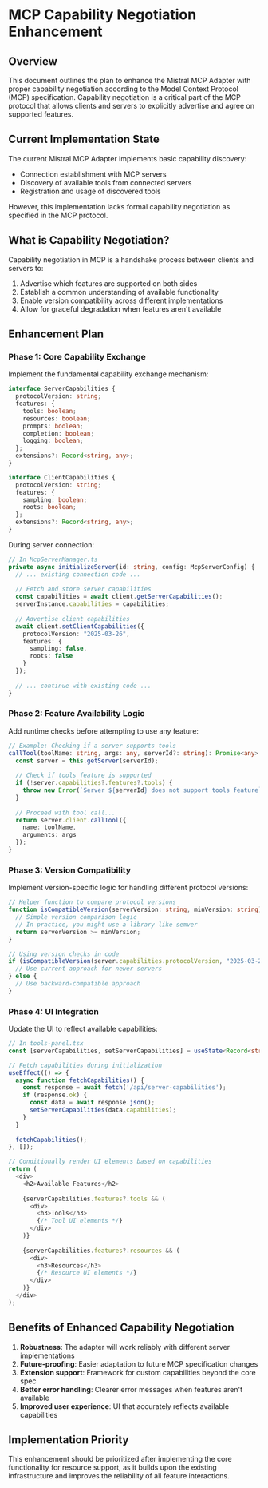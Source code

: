# MCP Capability Negotiation Enhancement

## Overview

This document outlines the plan to enhance the Mistral MCP Adapter with proper capability negotiation according to the Model Context Protocol (MCP) specification. Capability negotiation is a critical part of the MCP protocol that allows clients and servers to explicitly advertise and agree on supported features.

## Current Implementation State

The current Mistral MCP Adapter implements basic capability discovery:

- Connection establishment with MCP servers
- Discovery of available tools from connected servers
- Registration and usage of discovered tools

However, this implementation lacks formal capability negotiation as specified in the MCP protocol.

## What is Capability Negotiation?

Capability negotiation in MCP is a handshake process between clients and servers to:

1. Advertise which features are supported on both sides
2. Establish a common understanding of available functionality
3. Enable version compatibility across different implementations
4. Allow for graceful degradation when features aren't available

## Enhancement Plan

### Phase 1: Core Capability Exchange

Implement the fundamental capability exchange mechanism:

```typescript
interface ServerCapabilities {
  protocolVersion: string;
  features: {
    tools: boolean;
    resources: boolean;
    prompts: boolean;
    completion: boolean;
    logging: boolean;
  };
  extensions?: Record<string, any>;
}

interface ClientCapabilities {
  protocolVersion: string;
  features: {
    sampling: boolean;
    roots: boolean;
  };
  extensions?: Record<string, any>;
}
```

During server connection:

```typescript
// In McpServerManager.ts
private async initializeServer(id: string, config: McpServerConfig) {
  // ... existing connection code ...
  
  // Fetch and store server capabilities
  const capabilities = await client.getServerCapabilities();
  serverInstance.capabilities = capabilities;
  
  // Advertise client capabilities
  await client.setClientCapabilities({
    protocolVersion: "2025-03-26",
    features: {
      sampling: false,
      roots: false
    }
  });
  
  // ... continue with existing code ...
}
```

### Phase 2: Feature Availability Logic

Add runtime checks before attempting to use any feature:

```typescript
// Example: Checking if a server supports tools
callTool(toolName: string, args: any, serverId?: string): Promise<any> {
  const server = this.getServer(serverId);
  
  // Check if tools feature is supported
  if (!server.capabilities?.features?.tools) {
    throw new Error(`Server ${serverId} does not support tools feature`);
  }
  
  // Proceed with tool call...
  return server.client.callTool({
    name: toolName,
    arguments: args
  });
}
```

### Phase 3: Version Compatibility

Implement version-specific logic for handling different protocol versions:

```typescript
// Helper function to compare protocol versions
function isCompatibleVersion(serverVersion: string, minVersion: string): boolean {
  // Simple version comparison logic
  // In practice, you might use a library like semver
  return serverVersion >= minVersion;
}

// Using version checks in code
if (isCompatibleVersion(server.capabilities.protocolVersion, "2025-03-26")) {
  // Use current approach for newer servers
} else {
  // Use backward-compatible approach
}
```

### Phase 4: UI Integration

Update the UI to reflect available capabilities:

```typescript
// In tools-panel.tsx
const [serverCapabilities, setServerCapabilities] = useState<Record<string, any>>({});

// Fetch capabilities during initialization
useEffect(() => {
  async function fetchCapabilities() {
    const response = await fetch('/api/server-capabilities');
    if (response.ok) {
      const data = await response.json();
      setServerCapabilities(data.capabilities);
    }
  }
  
  fetchCapabilities();
}, []);

// Conditionally render UI elements based on capabilities
return (
  <div>
    <h2>Available Features</h2>
    
    {serverCapabilities.features?.tools && (
      <div>
        <h3>Tools</h3>
        {/* Tool UI elements */}
      </div>
    )}
    
    {serverCapabilities.features?.resources && (
      <div>
        <h3>Resources</h3>
        {/* Resource UI elements */}
      </div>
    )}
  </div>
);
```

## Benefits of Enhanced Capability Negotiation

1. **Robustness**: The adapter will work reliably with different server implementations
2. **Future-proofing**: Easier adaptation to future MCP specification changes
3. **Extension support**: Framework for custom capabilities beyond the core spec
4. **Better error handling**: Clearer error messages when features aren't available
5. **Improved user experience**: UI that accurately reflects available capabilities

## Implementation Priority

This enhancement should be prioritized after implementing the core functionality for resource support, as it builds upon the existing infrastructure and improves the reliability of all feature interactions.

